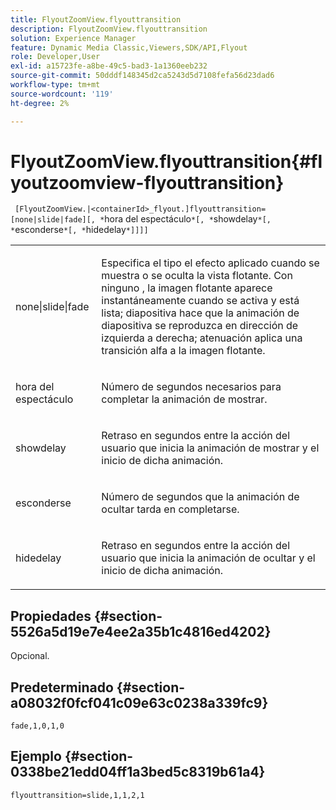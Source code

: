 ```yaml
---
title: FlyoutZoomView.flyouttransition
description: FlyoutZoomView.flyouttransition
solution: Experience Manager
feature: Dynamic Media Classic,Viewers,SDK/API,Flyout
role: Developer,User
exl-id: a15723fe-a8be-49c5-bad3-1a1360eeb232
source-git-commit: 50dddf148345d2ca5243d5d7108fefa56d23dad6
workflow-type: tm+mt
source-wordcount: '119'
ht-degree: 2%

---
```


# FlyoutZoomView.flyouttransition{#flyoutzoomview-flyouttransition}

` [FlyoutZoomView.|<containerId>_flyout.]flyouttransition=[none|slide|fade][, *`hora del espectáculo`*[, *`showdelay`*[, *`esconderse`*[, *`hidedelay`*]]]]`

<table id="table_AB421835D2454ECD8AA40DBFADBAC65F"> 
 <tbody> 
  <tr> 
   <td colname="col1"> <p> <span class="codeph"> <span class="varname"> none|slide|fade </span> </span> </p> </td> 
   <td colname="col2"> <p> Especifica el tipo el efecto aplicado cuando se muestra o se oculta la vista flotante. Con <span class="codeph"> ninguno </span>, la imagen flotante aparece instantáneamente cuando se activa y está lista; <span class="codeph"> diapositiva </span> hace que la animación de diapositiva se reproduzca en dirección de izquierda a derecha; <span class="codeph"> atenuación </span> aplica una transición alfa a la imagen flotante. </p> </td> 
  </tr> 
  <tr> 
   <td colname="col1"> <p> <span class="codeph"> <span class="varname"> hora del espectáculo </span> </span> </p> </td> 
   <td colname="col2"> <p> Número de segundos necesarios para completar la animación de mostrar. </p> </td> 
  </tr> 
  <tr> 
   <td colname="col1"> <p> <span class="codeph"> <span class="varname"> showdelay </span> </span> </p> </td> 
   <td colname="col2"> <p> Retraso en segundos entre la acción del usuario que inicia la animación de mostrar y el inicio de dicha animación. </p> </td> 
  </tr> 
  <tr> 
   <td colname="col1"> <p> <span class="codeph"> <span class="varname"> esconderse </span> </span> </p> </td> 
   <td colname="col2"> <p> Número de segundos que la animación de ocultar tarda en completarse. </p> </td> 
  </tr> 
  <tr> 
   <td colname="col1"> <p> <span class="codeph"> <span class="varname"> hidedelay </span> </span> </p> </td> 
   <td colname="col2"> <p> Retraso en segundos entre la acción del usuario que inicia la animación de ocultar y el inicio de dicha animación. </p> </td> 
  </tr> 
 </tbody> 
</table>

## Propiedades {#section-5526a5d19e7e4ee2a35b1c4816ed4202}

Opcional.

## Predeterminado {#section-a08032f0fcf041c09e63c0238a339fc9}

`fade,1,0,1,0`

## Ejemplo {#section-0338be21edd04ff1a3bed5c8319b61a4}

`flyouttransition=slide,1,1,2,1`
